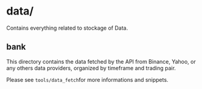 # data/

Contains everything related to stockage of Data.

## bank
This directory contains the data fetched by the API from Binance, Yahoo, or any others data providers, organized by timeframe and trading pair.

Please see `tools/data_fetch`for more informations and snippets.